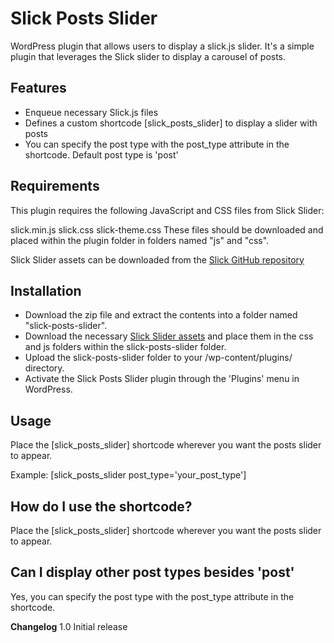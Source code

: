 <h1>Slick Posts Slider</h1>
<p>WordPress plugin that allows users to display a slick.js slider. It's a simple plugin that leverages the Slick slider to display a carousel of posts.</p>

<h2>Features</h2>
<ul>
<li>Enqueue necessary Slick.js files</li>
<li>Defines a custom shortcode [slick_posts_slider] to display a slider with posts</li>
<li>You can specify the post type with the post_type attribute in the shortcode. Default post type is 'post'</li>
 </ul>

<h2>Requirements</h2>
This plugin requires the following JavaScript and CSS files from Slick Slider:

slick.min.js
slick.css
slick-theme.css
These files should be downloaded and placed within the plugin folder in folders named "js" and "css".

Slick Slider assets can be downloaded from the <a href="https://github.com/kenwheeler/slick/">Slick GitHub repository</a>

<h2>Installation</h2>
<ul>
<li>Download the zip file and extract the contents into a folder named "slick-posts-slider".</li>
<li>Download the necessary <a href="https://github.com/kenwheeler/slick/">Slick Slider assets</a> and place them in the css and js folders within the slick-posts-slider folder.</li>
<li>Upload the slick-posts-slider folder to your /wp-content/plugins/ directory.</li>
<li>Activate the Slick Posts Slider plugin through the 'Plugins' menu in WordPress.</li>
</ul>
  
<h2>Usage</h2>
Place the [slick_posts_slider] shortcode wherever you want the posts slider to appear.

Example: [slick_posts_slider post_type='your_post_type']

<h2>How do I use the shortcode?</h2>
Place the [slick_posts_slider] shortcode wherever you want the posts slider to appear.

<h2>Can I display other post types besides 'post'</h2>
Yes, you can specify the post type with the post_type attribute in the shortcode.

<strong>Changelog</strong>
1.0 Initial release
